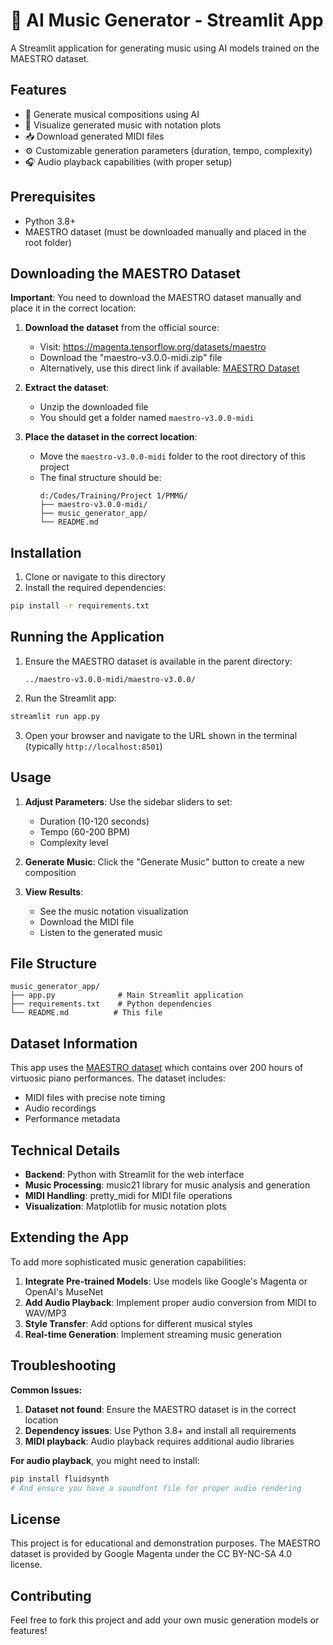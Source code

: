 # 🎵 AI Music Generator - Streamlit App

A Streamlit application for generating music using AI models trained on the MAESTRO dataset.

## Features

- 🎹 Generate musical compositions using AI
- 🎼 Visualize generated music with notation plots
- 📥 Download generated MIDI files
- ⚙️ Customizable generation parameters (duration, tempo, complexity)
- 🎧 Audio playback capabilities (with proper setup)

## Prerequisites

- Python 3.8+
- MAESTRO dataset (must be downloaded manually and placed in the root folder)

## Downloading the MAESTRO Dataset

**Important**: You need to download the MAESTRO dataset manually and place it in the correct location:

1. **Download the dataset** from the official source:
   - Visit: https://magenta.tensorflow.org/datasets/maestro
   - Download the "maestro-v3.0.0-midi.zip" file
   - Alternatively, use this direct link if available: [MAESTRO Dataset](https://storage.googleapis.com/magentadata/datasets/maestro/v3.0.0/maestro-v3.0.0-midi.zip)

2. **Extract the dataset**:
   - Unzip the downloaded file
   - You should get a folder named `maestro-v3.0.0-midi`

3. **Place the dataset in the correct location**:
   - Move the `maestro-v3.0.0-midi` folder to the root directory of this project
   - The final structure should be:
     ```
     d:/Codes/Training/Project 1/PMMG/
     ├── maestro-v3.0.0-midi/
     ├── music_generator_app/
     └── README.md
     ```

## Installation

1. Clone or navigate to this directory
2. Install the required dependencies:

```bash
pip install -r requirements.txt
```

## Running the Application

1. Ensure the MAESTRO dataset is available in the parent directory:
   ```
   ../maestro-v3.0.0-midi/maestro-v3.0.0/
   ```

2. Run the Streamlit app:

```bash
streamlit run app.py
```

3. Open your browser and navigate to the URL shown in the terminal (typically `http://localhost:8501`)

## Usage

1. **Adjust Parameters**: Use the sidebar sliders to set:
   - Duration (10-120 seconds)
   - Tempo (60-200 BPM)
   - Complexity level

2. **Generate Music**: Click the "Generate Music" button to create a new composition

3. **View Results**: 
   - See the music notation visualization
   - Download the MIDI file
   - Listen to the generated music

## File Structure

```
music_generator_app/
├── app.py              # Main Streamlit application
├── requirements.txt    # Python dependencies
└── README.md          # This file
```

## Dataset Information

This app uses the [MAESTRO dataset](https://magenta.tensorflow.org/datasets/maestro) which contains over 200 hours of virtuosic piano performances. The dataset includes:
- MIDI files with precise note timing
- Audio recordings
- Performance metadata

## Technical Details

- **Backend**: Python with Streamlit for the web interface
- **Music Processing**: music21 library for music analysis and generation
- **MIDI Handling**: pretty_midi for MIDI file operations
- **Visualization**: Matplotlib for music notation plots

## Extending the App

To add more sophisticated music generation capabilities:

1. **Integrate Pre-trained Models**: Use models like Google's Magenta or OpenAI's MuseNet
2. **Add Audio Playback**: Implement proper audio conversion from MIDI to WAV/MP3
3. **Style Transfer**: Add options for different musical styles
4. **Real-time Generation**: Implement streaming music generation

## Troubleshooting

**Common Issues:**

1. **Dataset not found**: Ensure the MAESTRO dataset is in the correct location
2. **Dependency issues**: Use Python 3.8+ and install all requirements
3. **MIDI playback**: Audio playback requires additional audio libraries

**For audio playback**, you might need to install:

```bash
pip install fluidsynth
# And ensure you have a soundfont file for proper audio rendering
```

## License

This project is for educational and demonstration purposes. The MAESTRO dataset is provided by Google Magenta under the CC BY-NC-SA 4.0 license.

## Contributing

Feel free to fork this project and add your own music generation models or features!
